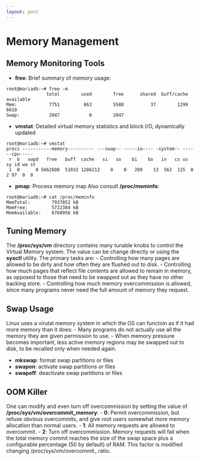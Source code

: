 ```yaml
---
layout: post
---
```

# Memory Management

## Memory Monitoring Tools
- **free**: Brief summary of memory usage:
```
root@mariadb:~# free -m
               total        used        free      shared  buff/cache   available
Mem:            7751         863        5588          37        1299        6610
Swap:           2047           0        2047
```
- **vmstat**: Detailed virtual memory statistics and block I/O, dynamically updated
```
root@mariadb:~# vmstat
procs -----------memory---------- ---swap-- -----io---- -system-- ------cpu-----
 r  b   swpd   free   buff  cache   si   so    bi    bo   in   cs us sy id wa st
 1  0      0 5662600  51032 1286212    0    0   209    13  562  115  0  2 97  0  0
```
- **pmap**: Process memory map
Also consult **/proc/meminfo**:
```
root@mariadb:~# cat /proc/meminfo
MemTotal:        7937852 kB
MemFree:         5722384 kB
MemAvailable:    6768956 kB
```

## Tuning Memory
The **/proc/sys/vm** directory contains many tunable knobs to control the Virtual Memory system. The value can be change directly or using the **sysctl** utility. The primary tasks are:
    - Controlling how many pages are allowed to be dirty and how often they are flushed out to disk.
    - Controlling how much pages that reflect file contents are allowed to remain in memory, as opposed to those that need to be swapped out as they have no other backing store.
    - Controlling how much memory overcommission is allowed, since many programs never need the full amount of memory they request.

## Swap Usage
Linux uses a virutal memory system in which the OS can functoin as if it had more memory than it does:
    - Many programs do not actually use all the memory they are given permission to use. 
    - When memory pressure becomes important, less active memory regions may be swapped out to disk, to be recalled only when needed again.
- **mkswap**: format swap partitions or files
- **swapon**: activate swap partitions or files
- **swapoff**: deactivate swap partitions or files


## OOM Killer
One can modify and even turn off overcommission by setting the value of **/proc/sys/vm/overcommit_memory**:
    - **0**: Permit overcommission, but refuse obvious overcommits, and give root users somewhat more memory allocation than normal users.
    - **1**: All memory requests are allowed to overcommit.
    - **2**: Turn off overcommission. Memory requests will fail when the total memory commit reaches the size of the swap space plus a configurable percentage (50 by default) of RAM. This factor is modified changing /proc/sys/vm/overcommit_ ratio.

